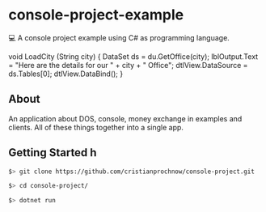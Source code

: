 # console-project-example 
💻 A console project example using C# as programming language.

void LoadCity (String city)
		{
            DataSet ds = du.GetOffice(city);
            lblOutput.Text = "Here are the details for our " + city + " Office";
            dtlView.DataSource = ds.Tables[0];
            dtlView.DataBind();
		}

## About
An application about DOS, console, money exchange in examples and clients. All of these things together into a single app.

## Getting Started h
```bash
$> git clone https://github.com/cristianprochnow/console-project.git

$> cd console-project/

$> dotnet run
```
